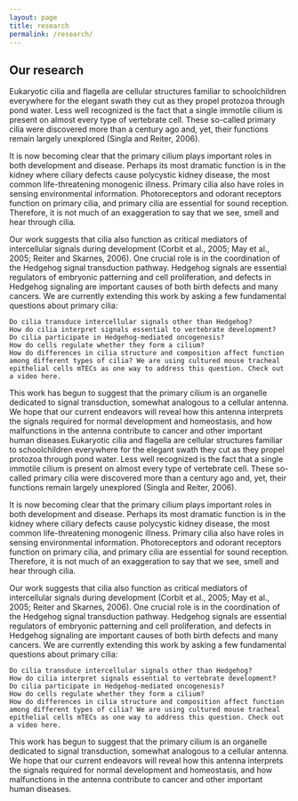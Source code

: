 ```yaml
---
layout: page
title: research
permalink: /research/
---
```


## Our research

Eukaryotic cilia and flagella are cellular structures familiar to schoolchildren everywhere for the elegant swath they cut as they propel protozoa through pond water. Less well recognized is the fact that a single immotile cilium is present on almost every type of vertebrate cell. These so-called primary cilia were discovered more than a century ago and, yet, their functions remain largely unexplored (Singla and Reiter, 2006).

It is now becoming clear that the primary cilium plays important roles in both development and disease. Perhaps its most dramatic function is in the kidney where ciliary defects cause polycystic kidney disease, the most common life-threatening monogenic illness. Primary cilia also have roles in sensing environmental information. Photoreceptors and odorant receptors function on primary cilia, and primary cilia are essential for sound reception. Therefore, it is not much of an exaggeration to say that we see, smell and hear through cilia.

Our work suggests that cilia also function as critical mediators of intercellular signals during development (Corbit et al., 2005; May et al., 2005; Reiter and Skarnes, 2006). One crucial role is in the coordination of the Hedgehog signal transduction pathway. Hedgehog signals are essential regulators of embryonic patterning and cell proliferation, and defects in Hedgehog signaling are important causes of both birth defects and many cancers. We are currently extending this work by asking a few fundamental questions about primary cilia:

    Do cilia transduce intercellular signals other than Hedgehog?
    How do cilia interpret signals essential to vertebrate development?
    Do cilia participate in Hedgehog-mediated oncogenesis?
    How do cells regulate whether they form a cilium?
    How do differences in cilia structure and composition affect function among different types of cilia? We are using cultured mouse tracheal epithelial cells mTECs as one way to address this question. Check out a video here.

This work has begun to suggest that the primary cilium is an organelle dedicated to signal transduction, somewhat analogous to a cellular antenna. We hope that our current endeavors will reveal how this antenna interprets the signals required for normal development and homeostasis, and how malfunctions in the antenna contribute to cancer and other important human diseases.Eukaryotic cilia and flagella are cellular structures familiar to schoolchildren everywhere for the elegant swath they cut as they propel protozoa through pond water. Less well recognized is the fact that a single immotile cilium is present on almost every type of vertebrate cell. These so-called primary cilia were discovered more than a century ago and, yet, their functions remain largely unexplored (Singla and Reiter, 2006).

It is now becoming clear that the primary cilium plays important roles in both development and disease. Perhaps its most dramatic function is in the kidney where ciliary defects cause polycystic kidney disease, the most common life-threatening monogenic illness. Primary cilia also have roles in sensing environmental information. Photoreceptors and odorant receptors function on primary cilia, and primary cilia are essential for sound reception. Therefore, it is not much of an exaggeration to say that we see, smell and hear through cilia.

Our work suggests that cilia also function as critical mediators of intercellular signals during development (Corbit et al., 2005; May et al., 2005; Reiter and Skarnes, 2006). One crucial role is in the coordination of the Hedgehog signal transduction pathway. Hedgehog signals are essential regulators of embryonic patterning and cell proliferation, and defects in Hedgehog signaling are important causes of both birth defects and many cancers. We are currently extending this work by asking a few fundamental questions about primary cilia:

    Do cilia transduce intercellular signals other than Hedgehog?
    How do cilia interpret signals essential to vertebrate development?
    Do cilia participate in Hedgehog-mediated oncogenesis?
    How do cells regulate whether they form a cilium?
    How do differences in cilia structure and composition affect function among different types of cilia? We are using cultured mouse tracheal epithelial cells mTECs as one way to address this question. Check out a video here.

This work has begun to suggest that the primary cilium is an organelle dedicated to signal transduction, somewhat analogous to a cellular antenna. We hope that our current endeavors will reveal how this antenna interprets the signals required for normal development and homeostasis, and how malfunctions in the antenna contribute to cancer and other important human diseases.
